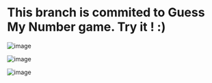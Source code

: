 <h1> This branch is commited to Guess My Number game. Try it ! :) </h1>

![image](https://github.com/Pszkudlarek07/Simple-JS-Games-during-work-/assets/143716328/c493f795-11d4-417f-8712-b53a4d1de885)

![image](https://github.com/Pszkudlarek07/Simple-JS-Games-during-work-/assets/143716328/2afe3868-039f-425b-a74d-0aadb781d22d)


![image](https://github.com/Pszkudlarek07/Simple-JS-Games-during-work-/assets/143716328/adfbb310-fc97-415b-95b5-57283220de7f)


